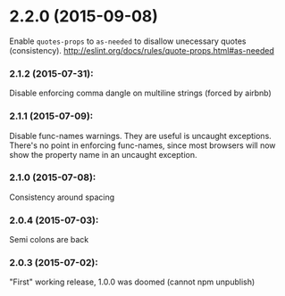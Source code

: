 # 2.2.0 (2015-09-08)

Enable `quotes-props` to `as-needed` to disallow unecessary quotes (consistency).
http://eslint.org/docs/rules/quote-props.html#as-needed

### 2.1.2 (2015-07-31):

Disable enforcing comma dangle on multiline strings (forced by airbnb)

### 2.1.1 (2015-07-09):

Disable func-names warnings. They are useful is uncaught exceptions.
There's no point in enforcing func-names, since most browsers
will now show the property name in an uncaught exception.

### 2.1.0 (2015-07-08):

Consistency around spacing

### 2.0.4 (2015-07-03):

Semi colons are back

### 2.0.3 (2015-07-02):

"First" working release, 1.0.0 was doomed (cannot npm unpublish)
